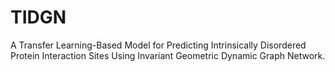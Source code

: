 # TIDGN
A Transfer Learning-Based Model for Predicting Intrinsically Disordered Protein Interaction Sites Using Invariant Geometric Dynamic Graph Network.

